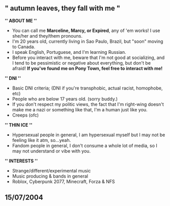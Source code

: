 ## " autumn leaves, they fall with me "

**'' ABOUT ME ''**
- You can call me **Marceline, Marcy, or Expired**, any of 'em works! I use she/her and they/them pronouns. 
- I'm 20 years old, currently living in Sao Paulo, Brazil, but "soon" moving to Canada. 
- I speak English, Portuguese, and I'm learning Russian. 
- Before you interact with me, beware that I'm not good at socializing, and I tend to be pessimistic or negative about everything, but don't be afraid! 
**If you've found me on Pony Town, feel free to interact with me!**

**'' DNI ''**
- Basic DNI criteria; (DNI if you're transphobic, actual racist, homophobe, etc)
- People who are below 17 years old. (sorry buddy.)
- If you don't respect my politic views, the fact that I'm right-wing doesn't make me a nazi or something like that, I'm a human just like you.
- Creeps (ofc)
  
**'' THIN ICE ''**
- Hypersexual people in general, I am hypersexual myself but I may not be feeling like it atm, so...yeah.
- Fandom people in general, I don't consume a whole lot of media, so I may not understand or vibe with you.

**'' INTERESTS ''**
- Strange/different/experimental music 
- Music producing & bands in general
- Roblox, Cyberpunk 2077, Minecraft, Forza & NFS

## 15/07/2004
